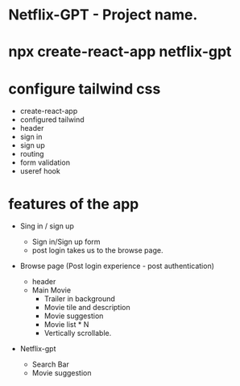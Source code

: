 # Netflix-GPT - Project name.

# npx create-react-app netflix-gpt
# configure tailwind css

- create-react-app
- configured tailwind
- header
- sign in
- sign up
- routing
- form validation
- useref hook

# features of the app
- Sing in / sign up
    - Sign in/Sign up form
    - post login takes us to the browse page.

- Browse page (Post login experience - post authentication)
    - header
    - Main Movie
        - Trailer in background
        - Movie tile and description
        - Movie suggestion
        - Movie list * N
        - Vertically scrollable. 


- Netflix-gpt 
    - Search Bar
    - Movie suggestion